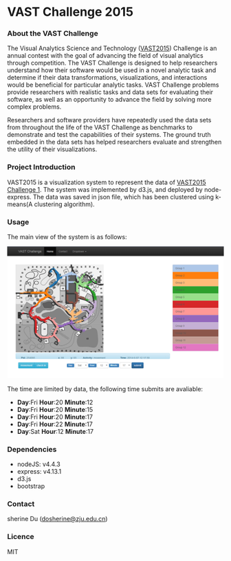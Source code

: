 # VAST Challenge 2015

### About the VAST Challenge
The Visual Analytics Science and Technology ([VAST2015]) Challenge is an annual contest with the goal of advancing the field of visual analytics through competition. The VAST Challenge is designed to help researchers understand how their software would be used in a novel analytic task and determine if their data transformations, visualizations, and interactions would be beneficial for particular analytic tasks. VAST Challenge problems provide researchers with realistic tasks and data sets for evaluating their software, as well as an opportunity to advance the field by solving more complex problems.

Researchers and software providers have repeatedly used the data sets from throughout the life of the VAST Challenge as benchmarks to demonstrate and test the capabilities of their systems. The ground truth embedded in the data sets has helped researchers evaluate and strengthen the utility of their visualizations.

### Project Introduction
VAST2015 is a visualization system to represent the data of [VAST2015 Challenge 1]. The system was implemented by d3.js, and deployed by node-express. 
The data was saved in json file, which has been clustered using k-means(A clustering algorithm).

### Usage 
The main view of the system is as follows:

![alt text](DEMO.png "Title")

The time are limited by data, the following time submits are avaliable:
- **Day**:Fri **Hour**:20 **Minute**:12
- **Day**:Fri **Hour**:20 **Minute**:15
- **Day**:Fri **Hour**:20 **Minute**:17
- **Day**:Fri **Hour**:22 **Minute**:17
- **Day**:Sat **Hour**:12 **Minute**:17


### Dependencies
- nodeJS:  v4.4.3
- express:  v4.13.1
- d3.js
- bootstrap

### Contact
sherine Du (dosherine@zju.edu.cn)

### Licence
MIT



   [VAST2015]: <http://vacommunity.org/VAST+Challenge+2015>
   [VAST2015 Challenge 1]:<http://vacommunity.org/2015+VAST+Challenge%3A+MC1>
